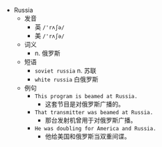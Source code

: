 - Russia
  - 发音
    - 英 `/'rʌʃə/`
    - 美 `/'rʌʃə/`
  - 词义
    - n. 俄罗斯
  - 短语
    - `soviet russia` n. 苏联 
    - `white russia` 白俄罗斯 
  - 例句
    - `This program is beamed at Russia.`
      - 这套节目是对俄罗斯广播的。
    - `That transmitter was beamed at Russia.`
      - 那台发射机曾用于对俄罗斯广播。
    - `He was doubling for America and Russia.`
      - 他给美国和俄罗斯当双重间谍。


